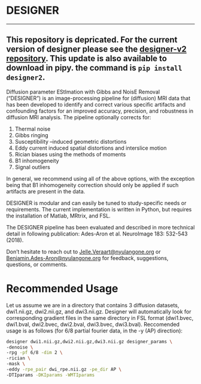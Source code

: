 # DESIGNER

---

## This repository is depricated. For the current version of designer please see the [designer-v2 repository](https://github.com/NYU-DiffusionMRI/DESIGNER-v2). This update is also available to download in pipy. the command is `pip install designer2`. 

Diffusion parameter EStImation with Gibbs and NoisE Removal (“DESIGNER”) is an image-processing pipeline for (diffusion) MRI data that has been developed to identify and correct various specific artifacts and confounding factors for an improved accuracy, precision, and robustness in diffusion MRI analysis.  The pipeline optionally corrects for:

1.   Thermal noise
2.   Gibbs ringing
3.   Susceptibility –induced geometric distortions
4.   Eddy current induced spatial distortions and interslice motion
5.   Rician biases using the methods of moments
6.   B1 inhomogeneity
7.   Signal outliers

In general, we recommend using all of the above options, with the exception being that B1 inhomogeneity correction should only be applied if such artifacts are present in the data.

DESIGNER is modular and can easily be tuned to study-specific needs or requirements.  The current implementation is written in Python, but requires the installation of Matlab, MRtrix, and FSL.

The DESIGNER pipeline has been evaluated and described in more technical detail in following publication: Ades-Aron et al. NeuroImage 183: 532-543 (2018).  

Don’t hesitate to reach out to Jelle.Veraart@nyulangone.org or Benjamin.Ades-Aron@nyulangone.org for feedback, suggestions, questions, or comments.

# Recommended Usage 
Let us assume we are in a directory that contains 3 diffusion datasets, dwi1.nii.gz, dwi2.nii.gz, and dwi3.nii.gz. Designer will automatically look for corresponding gradient files in the same directory in FSL format (dwi1.bvec, dwi1.bval, dwi2.bvec, dwi2.bval, dwi3.bvec, dwi3.bval). Reccomended usage is as follows (for 6/8 partial fourier data, in the -y (AP) direction):

```bash
designer dwi1.nii.gz,dwi2.nii.gz,dwi3.nii.gz designer_params \
-denoise \
-rpg -pf 6/8 -dim 2 \
-rician \
-mask \
-eddy -rpe_pair dwi_rpe.nii.gz -pe_dir AP \
-DTIparams -DKIparams -WMTIparams 
```
